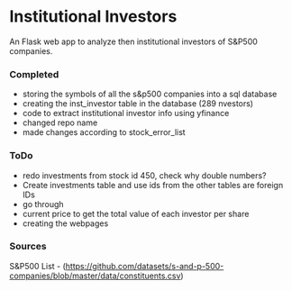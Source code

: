# Institutional Investors

An Flask web app to analyze then institutional investors of S&P500 companies.

### Completed
- storing the symbols of all the s&p500 companies into a sql database
- creating the inst_investor table in the database (289 nvestors)
- code to extract institutional investor info using yfinance 
- changed repo name
- made changes according to stock_error_list

### ToDo
- redo investments from stock id 450, check why double numbers?
- Create investments table and use ids from the other tables are  foreign IDs
- go through  
- current price to get the total value of each investor per share
- creating the webpages

### Sources
S&P500 List - (https://github.com/datasets/s-and-p-500-companies/blob/master/data/constituents.csv)
